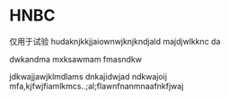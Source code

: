 # HNBC
仅用于试验
hudaknjkkjjaiownwjknjkndjald majdjwlkknc da

dwkandma mxksawmam fmasndkw

jdkwajjawjklmdlams
dnkajidwjad
ndkwajoij
mfa,kjfwjfiamlkmcs..;al;flawnfnanmnaafnkfjwaj
